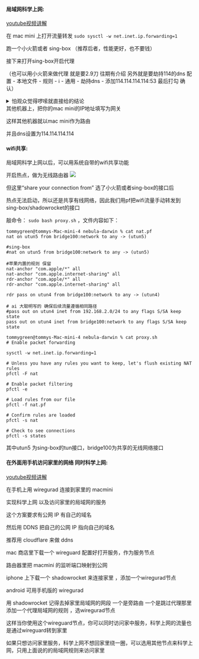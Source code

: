 #### 局域网科学上网:

[youtube视频讲解](https://www.youtube.com/watch?v=Sfku8XTFeoE)

在 mac mini 上打开流量转发 `sudo sysctl -w net.inet.ip.forwarding=1`

跑一个小火箭或者 sing-box （推荐后者，性能更好，也不要钱）

接下来打开sing-box开启代理

（也可以用小火箭来做代理 就是要2.9刀 往期有介绍 另外就是要劫持114的dns 配置 - 本地文件 - 规则 - ℹ️ - 通用 - 劫持dns - 添加114.114.114.114:53  最后打勾 确认）

<details>
<summary>怕观众觉得啰嗦就直接给的结论</summary>
原因是客户端这边设置的dns比如设置的是114.114.114.114，但这边作为路由的机器上的小火箭没有劫持114.114.114.114这个dns，那么dns请求就会按规则纯转发，那么国外网站就有可能打不开；而如果劫持了，dns就交给小火箭了，就不会有问题；这个dns记录可以自己去“数据 - dns”里查看是不是这么回事
</details>
其他机器上，把你的mac mini的IP地址填写为网关

这样其他机器就以mac mini作为路由

并且dns设置为114.114.114.114

#### wifi共享:

局域网科学上网以后，可以用系统自带的wifi共享功能

开启热点，做为无线路由器
![](Pasted%20image%2020241223162243.png)


但这里“share your connection from” 选了小火箭或者sing-box的接口后

热点无法启动，所以还是共享有线网络，因此我们用pf把wifi流量手动转发到sing-box/shadowrocket的接口

敲命令： `sudo bash proxy.sh` ，文件内容如下：
```
tommygreen@tommys-Mac-mini-4 nebula-darwin % cat nat.pf
nat on utun5 from bridge100:network to any -> (utun5)

#sing-box
#nat on utun5 from bridge100:network to any -> (utun5)

#苹果内置的规则 保留
nat-anchor "com.apple/*" all
nat-anchor "com.apple.internet-sharing" all
rdr-anchor "com.apple/*" all
rdr-anchor "com.apple.internet-sharing" all

rdr pass on utun4 from bridge100:network to any -> (utun4)

# ai 大聪明写的 确保后续流量遵循相同路径
#pass out on utun4 inet from 192.168.2.0/24 to any flags S/SA keep state
pass out on utun4 inet from bridge100:network to any flags S/SA keep state

tommygreen@tommys-Mac-mini-4 nebula-darwin % cat proxy.sh
# Enable packet forwarding

sysctl -w net.inet.ip.forwarding=1

# Unless you have any rules you want to keep, let's flush existing NAT rules
pfctl -F nat

# Enable packet filtering
pfctl -e

# Load rules from our file
pfctl -f nat.pf

# Confirm rules are loaded
pfctl -s nat

# Check to see connections
pfctl -s states
```
其中utun5 为sing-box的tun接口，bridge100为共享的无线网络接口

#### 在外面用手机访问家里的网络 同时科学上网:

[youtube视频讲解](https://www.youtube.com/watch?v=9FHTtZc3rJw)

在手机上用 wiregurad 连接到家里的 macmini

实现科学上网 以及访问家里的局域网的服务

这个方案要求有公网 IP 有自己的域名

然后用 DDNS 把自己的公网 IP 指向自己的域名

推荐用 cloudflare 来做 ddns

mac 商店里下载一个 wireguard 配置好打开服务，作为服务节点

路由器里把 macmini 的监听端口映射到公网

iphone 上下载一个 shadowrocket 来连接家里  ，添加一个wiregurad节点

android 可用手机版的 wiregurad

用 shadowrocket 记得去掉家里局域网的网段
一个是旁路由
一个是跳过代理那里
添加一个代理局域网的规则  ，选wiregurad节点

这样当你使用这个wireguard节点，你可以同时访问家中服务，科学上网的流量也是通过wireguard转到家里

如果只想访问家里服务，科学上网不想回家里绕一圈，可以选用其他节点来科学上网，只用上面说的的局域网规则来访问家里
